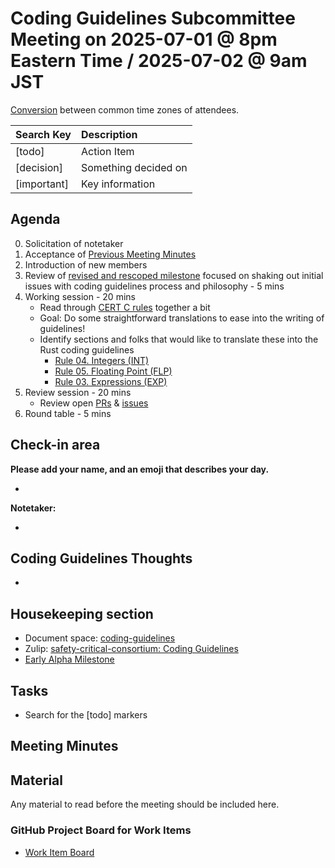 # Coding Guidelines Subcommittee Meeting on 2025-07-01 @ 8pm Eastern Time / 2025-07-02 @ 9am JST

[Conversion](https://www.worldtimebuddy.com/?qm=1&lid=5,100,2643743,12,1850147,2193733,1880252&h=5&date=2025-7-1&sln=20-21&hf=1) between common time zones of attendees.

| Search Key | Description |
| :---- | :---- |
| \[todo\] | Action Item |
| \[decision\] | Something decided on |
| \[important\] | Key information |

## Agenda

0. Solicitation of notetaker  
1. Acceptance of [Previous Meeting Minutes](https://github.com/rustfoundation/safety-critical-rust-consortium/blob/main/subcommittee/coding-guidelines/meetings/2025-06-25/minutes.md)
2. Introduction of new members
3. Review of [revised and rescoped milestone](https://github.com/rustfoundation/safety-critical-rust-coding-guidelines/milestone/1) focused on shaking out initial issues with coding guidelines process and philosophy \- 5 mins  
4. Working session \- 20 mins
   * Read through [CERT C rules](https://wiki.sei.cmu.edu/confluence/display/c/2+Rules) together a bit
   * Goal: Do some straightforward translations to ease into the writing of guidelines!
   * Identify sections and folks that would like to translate these into the Rust coding guidelines
     * [Rule 04. Integers (INT)](https://wiki.sei.cmu.edu/confluence/pages/viewpage.action?pageId=87152052)
     * [Rule 05. Floating Point (FLP)](https://wiki.sei.cmu.edu/confluence/pages/viewpage.action?pageId=87152181)
     * [Rule 03. Expressions (EXP)](https://wiki.sei.cmu.edu/confluence/pages/viewpage.action?pageId=87152200)
5. Review session - 20 mins
   * Review open [PRs](https://github.com/rustfoundation/safety-critical-rust-coding-guidelines/pulls) & [issues](https://github.com/rustfoundation/safety-critical-rust-coding-guidelines/issues)
6. Round table \- 5 mins

## Check-in area

**Please add your name, and an emoji that describes your day.**

* 

**Notetaker:**

* 
 
## Coding Guidelines Thoughts

* 

## Housekeeping section

* Document space: [coding-guidelines](https://github.com/rustfoundation/safety-critical-rust-consortium/tree/main/subcommittee/coding-guidelines)  
* Zulip: [safety-critical-consortium: Coding Guidelines](https://rust-lang.zulipchat.com/#narrow/channel/445688-safety-critical-consortium/topic/Coding.20Guidelines)  
* [Early Alpha Milestone](https://github.com/rustfoundation/safety-critical-rust-coding-guidelines/milestone/1)  

## Tasks

* Search for the \[todo\] markers

## Meeting Minutes


## Material

Any material to read before the meeting should be included here.

### GitHub Project Board for Work Items

* [Work Item Board](https://github.com/orgs/rustfoundation/projects/1)  
